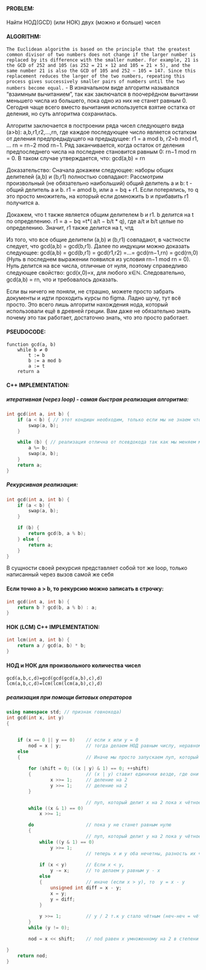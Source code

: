 ## 
#### PROBLEM:
Найти НОД(GCD) (или НОК) двух (можно и больше) чисел
#### ALGORITHM:
```The Euclidean algorithm is based on the principle that the greatest common divisor of two numbers does not change if the larger number is replaced by its difference with the smaller number. For example, 21 is the GCD of 252 and 105 (as 252 = 21 × 12 and 105 = 21 × 5), and the same number 21 is also the GCD of 105 and 252 − 105 = 147. Since this replacement reduces the larger of the two numbers, repeating this process gives successively smaller pairs of numbers until the two numbers become equal.``` - В изначальном виде алгоритм назывался “взаимным вычитанием”, так как заключался в поочерёдном вычитании меньшего числа из большего, пока одно из них не станет равным 0. Сегодня чаще всего вместо вычитания используется взятие остатка от деления, но суть алгоритма сохранилась.

Алгоритм заключается в построении ряда чисел следующего вида (a>b): a,b,r1,r2,…,rn, где каждое последующее число является остатком от деления предпредыдущего на предыдущее: r1 = a mod b, r2=b mod r1, … rn = rn−2 mod rn−1. Ряд заканчивается, когда остаток от деления предпоследнего числа на последнее становится равным 0:
rn−1 mod rn = 0. В таком случае утверждается, что: gcd(a,b) = rn

Доказательство:
Сначала докажем следующее: наборы общих делителей (a,b) и (b,r1) полностью совпадают:
Рассмотрим произвольный (не обязательно наибольший) общий делитель a и b:
t - общий делитель a и b.
r1 = amod b, или a = bq + r1. 
Если потерялись, то q это просто множитель, на который если домножить b и прибавить r1 получится a.

Докажем, что t также является общим делителем b и r1.
b делится на t по определению.
r1 = a − bq =t*( a/t − b/t * q), где a/t и b/t целые по определению.
Значит, r1 также делится на t, чтд

Из того, что все общие делители (a,b) и (b,r1) совпадают, в частности следует, что gcd(a,b) = gcd(b,r1).
Далее по индукции можно доказать следующее:
gcd(a,b) = gcd(b,r1) = gcd(r1,r2) =…= gcd(rn−1,rn) = gcd(rn,0)
(Нуль в последнем выражении появился из условия rn−1 mod rn = 0).
Нуль делится на все числа, отличные от нуля, поэтому справедливо следующее свойство:
gcd(x,0)=x, для любого x∈ℕ.
Следовательно, gcd(a,b) = rn, что и требовалось доказать.

Если вы ничего не поняли, не страшно, можете просто забрать документы и идти проходить курсы по figma. Ладно шучу, тут всё просто. Это всего лишь алгоритм нахождения нода, который использовали ещё в древней греции. Вам даже не обязательно знать почему это так работает, достаточно знать, что это просто работает.
#### PSEUDOCODE:
```
function gcd(a, b)
    while b ≠ 0
        t := b
        b := a mod b
        a := t
    return a
```
#### C++ IMPLEMENTATION:
##### итеративная (через loop) - cамая быстрая реализация алгоритма:

```cpp
int gcd(int a, int b) {
    if (a < b) { // этот кондишн необходим, только если мы не знаем что больше a или b, ведь нам надо, чтобы второе число было меньше.
        swap(a, b);
    }

    while (b) { // реализация отлична от псевдокода так как мы меняем местами переменные в отдельной функции swap, а не в самом цикле
        a %= b;
        swap(a, b);
    }
    return a;
}
```
##### Рекурсивная реализация:

```cpp
int gcd(int a, int b) {
    if (a < b) {
        swap(a, b);
    }

    if (b) {
        return gcd(b, a % b);
    } else {
        return a;
    }
}
```
В сущности своей рекурсия представляет собой тот же loop, только написанный через вызов самой же себя
#### Если точно a > b, то рекурсию можно записать в строчку: 

```cpp
int gcd(int a, int b) {
    return b ? gcd(b, a % b) : a;
}
```
#### НОК (LCM) C++ IMPLEMENTATION:

```cpp
int lcm(int a, int b) {
    return a / gcd(a, b) * b; 
}
```
#### НОД и НОК для произвольного количества чисел

`gcd(a,b,c,d)=gcd(gcd(gcd(a,b),c),d)`
`lcm(a,b,c,d)=lcm(lcm(lcm(a,b),c),d)`
##### реализация при помощи битовых операторов
```cpp
using namespace std; // признак говнокода)
int gcd(int x, int y)
{


	if (x == 0 || y == 0)    // если x или y = 0
		nod = x | y;         // тогда делаем НОД равным числу, неравному 0, по факту просто складываем x и y битовым оператором или ( работает как в ДМиМЛе)
	else
	{ 			             // Иначе мы просто запускаем луп, который делит x и y на 2 до момента пока хотя бы одно из них чётное.
	
		for (shift = 0; ((x | y) & 1) == 0; ++shift)
		{                    // (x | y) ставит единички везде, где они есть хотя бы в одном числе, 1 указывает на второй бит, и в условии проверяется, делится ли хотя бы одно из чисел на 2 без остатка. т.е луп продолжается, пока x или y чётное.
         		x >>= 1;     // деление на 2
         		y >>= 1;     // деление на 2
	 	}

							 // луп, который делит x на 2 пока x чётное.
		while ((x & 1) == 0) 
	    	x >>= 1;     

		do                   // пока y не станет равным нулю
		{
							 // луп, который делит y на 2 пока y чётное.
			while ((y & 1) == 0)
				y >>= 1;     
							 // теперь x и y оба нечетны, разность их четная
							 
			if (x < y)       // Если x < y, 
				y -= x;      // то делаем y равным y - x
			else
			{                // иначе (если x > y), то  y = x - y
				unsigned int diff = x - y;
		        x = y;
		        y = diff;
		    }
		    
			y >>= 1;         // y / 2 т.к y стало чётным (неч-неч = чётн)
		}
		while (y != 0);            

	    nod = x << shift;    // nod равен x умноженному на 2 в степени shift, где shift равна степени двоек в x и y одновременно

}
	return nod;
}
```
